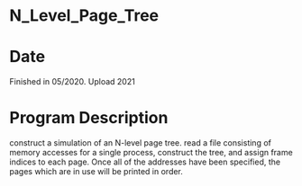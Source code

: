 # N_Level_Page_Tree
# Date
Finished in 05/2020. Upload 2021
# Program Description
construct a simulation of an N-level page tree.  read a file consisting of memory accesses for a single process, construct the tree, and assign frame indices to each page. Once all of the addresses have been specified, the pages which are in use will be printed in order. 
